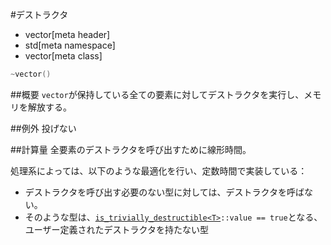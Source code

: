 #デストラクタ
* vector[meta header]
* std[meta namespace]
* vector[meta class]

```cpp
~vector()
```

##概要
`vector`が保持している全ての要素に対してデストラクタを実行し、メモリを解放する。


##例外
投げない


##計算量
全要素のデストラクタを呼び出すために線形時間。

処理系によっては、以下のような最適化を行い、定数時間で実装している：

- デストラクタを呼び出す必要のない型に対しては、デストラクタを呼ばない。
- そのような型は、[`is_trivially_destructible<T>`](/reference/type_traits/is_trivially_destructible.md)`::value == true`となる、ユーザー定義されたデストラクタを持たない型

